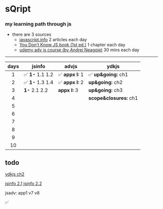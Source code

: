 # sQript

### my learning path through js

-   there are 3 sources
    -   [javascript.info](javascript.info) 2 articles each day
    -   [You Don't Know JS book (1st ed.)](https://github.com/getify/You-Dont-Know-JS/tree/1st-ed) 1 chapter each day
    -   [udemy adv js course (by Andrei Neagoie)](https://www.udemy.com/course/advanced-javascript-concepts/) 30 mins each day

---

| days | jsinfo            | advjs            | ydkjs                   |
| :--: | ----------------- | ---------------- | ----------------------- |
|  1   | ✅ **1-** 1.1 1.2 | ✅ **appx I:** 1 | ✅ **up&going:** ch1    |
|  2   | ✅ **1-** 1.3 1.4 | ✅ **appx I:** 2 | **up&going:** ch2       |
|  3   | **1-** 2.1 2.2    | **appx I:** 3    | **up&going:** ch3       |
|  4   |                   |                  | **scope&closures:** ch1 |
|  5   |                   |                  |                         |
|  6   |                   |                  |                         |
|  7   |                   |                  |                         |
|  8   |                   |                  |                         |
|  9   |                   |                  |                         |
|  10  |                   |                  |                         |

## todo

[ydkjs ch2](https://github.com/getify/You-Dont-Know-JS/blob/1st-ed/up%20%26%20going/ch2.md)

[jsinfo 2.1](https://javascript.info/hello-world)
[jsinfo 2.2](https://javascript.info/structure)

jsadv: app1 v7 v8

✅
